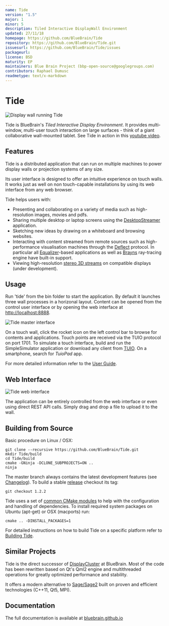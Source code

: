 ```yaml
---
name: Tide
version: "1.5"
major: 1
minor: 5
description: Tiled Interactive DisplayWall Environment
updated: 27/11/18
homepage: https://github.com/BlueBrain/Tide
repository: https://github.com/BlueBrain/Tide.git
issuesurl: https://github.com/BlueBrain/Tide/issues
packageurl: 
license: BSD
maturity: EP
maintainers: Blue Brain Project (bbp-open-source@googlegroups.com)
contributors: Raphael Dumusc
readmetype: text/x-markdown
---
```

# Tide

![Display wall running Tide](doc/wall.png)

Tide is BlueBrain's *Tiled Interactive Display Environment*. It provides
multi-window, multi-user touch interaction on large surfaces - think of a giant
collaborative wall-mounted tablet. See Tide in action in this [youtube
video](https://www.youtube.com/watch?v=wATHwvRFGz0).

## Features

Tide is a distributed application that can run on multiple machines to power
display walls or projection systems of any size.

Its user interface is designed to offer an intuitive experience on touch walls.
It works just as well on non touch-capable installations by using its web
interface from any web browser.

Tide helps users with:
* Presenting and collaborating on a variety of media such as high-resolution
  images, movies and pdfs.
* Sharing multiple desktop or laptop screens using the
  [DesktopStreamer](https://github.com/BlueBrain/Deflect/releases) application.
* Sketching new ideas by drawing on a whiteboard and browsing websites.
* Interacting with content streamed from remote sources such as high-performance
  visualisation machines through the
  [Deflect](https://github.com/BlueBrain/Deflect.git) protocol. In particular
  all [Equalizer](https://github.com/Eyescale/Equalizer.git)-based applications
  as well as [Brayns](https://github.com/BlueBrain/Brayns.git) ray-tracing
  engine have built-in support.
* Viewing high-resolution [stereo 3D streams](https://github.com/BlueBrain/Deflect/blob/master/doc/StereoStreaming.md)
  on compatible displays (under development).

## Usage

Run 'tide' from the bin folder to start the application. By default it launches
three wall processes in a horizonal layout. Content can be opened from the
control user interface or by opening the web interface at
[http://localhost:8888](http://localhost:8888).

![Tide master interface](doc/master_interface.png)

On a touch wall, click the rocket icon on the left control bar to browse for
contents and applications. Touch points are received via the TUIO protocol on
port 1701. To simulate a touch interface, build and run the SimpleSimulator
application or download any client from [TUIO](http://www.tuio.org/?software).
On a smartphone, search for *TuioPad* app.

For more detailed information refer to the
[User Guide](http://bluebrain.github.io/Tide-1.4/user_guide.html).

## Web Interface

![Tide web interface](doc/web_interface.png)

The application can be entirely controlled from the web interface or even using
direct REST API calls. Simply drag and drop a file to upload it to the wall.

## Building from Source

Basic procedure on Linux / OSX:

    git clone --recursive https://github.com/BlueBrain/Tide.git
    mkdir Tide/build
    cd Tide/build
    cmake -GNinja -DCLONE_SUBPROJECTS=ON ..
    ninja

The master branch always contains the latest development features (see
[Changelog](https://github.com/BlueBrain/Tide/blob/master/doc/Changelog.md)).
To build a stable [release](https://github.com/BlueBrain/Tide/releases)
checkout its tag:

    git checkout 1.2.2

Tide uses a set of [common CMake modules](https://github.com/Eyescale/CMake) to
help with the configuration and handling of dependencies. To install required
system packages on Ubuntu (apt-get) or OSX (macports) run:

    cmake .. -DINSTALL_PACKAGES=1

For detailed instructions on how to build Tide on a specific platform refer to
[Building Tide](http://bluebrain.github.io/Tide-1.4/building.html).

## Similar Projects

Tide is the direct successor of
[DisplayCluster](https://github.com/TACC/DisplayCluster) at BlueBrain. Most of
the code has been rewritten based on Qt's Qml2 engine and multithreaded
operations for greatly optimized performance and stability.

It offers a modern alternative to [Sage/Sage2](http://sagecommons.org) built on
proven and efficient technologies (C++11, Qt5, MPI).

## Documentation

The full documentation is available at
[bluebrain.github.io](http://bluebrain.github.io/Tide-1.4)

